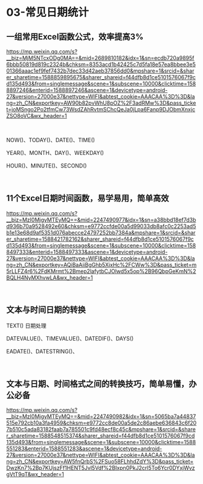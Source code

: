 # 03-常见日期统计

## 一组常用Excel函数公式，效率提高3%

https://mp.weixin.qq.com/s?__biz=MjM5NTcxODg0MA==&mid=2689810182&idx=1&sn=ecdb720a9895f6bbb50819d819c2324b&chksm=8353acd1b42425c7d5fa18e57ea8bbee3e501366aaac1ef9fef7432b7dec33d42aeb37856dd0&mpshare=1&srcid=&sharer_sharetime=1588859895675&sharer_shareid=f44dfb8d1ce5101576067f9cd135d493&from=singlemessage&scene=1&subscene=10000&clicktime=1588897246&enterid=1588897246&ascene=1&devicetype=android-27&version=27000e37&nettype=WIFI&abtest_cookie=AAACAA%3D%3D&lang=zh_CN&exportkey=AW90b82pvWhU8pOZ%2F3adRMw%3D&pass_ticket=joMSngo2Po2tfmCw73WsdZAhRvtmSChcQeJa0jLpa6Fanp9DJObmXnxjcZSO8oVC&wx_header=1

<br/>

NOW()、TODAY()、DATE()、TIME()

YEAR()、MONTH、DAY()、WEEKDAY()

HOUR()、MINUTE()、SECOND()

<br/>

## 11个Excel日期时间函数，易学易用，简单高效

https://mp.weixin.qq.com/s?__biz=MzI0MjgyMTEyMQ==&mid=2247490977&idx=1&sn=a38bbd18ef7d3bd936b70a9528492e60&chksm=e9772ccfde00a5d99033db8afc0c2253ad5b1e13e68d9af5351d076abecce24797252bb7384a&mpshare=1&srcid=&sharer_sharetime=1588421782162&sharer_shareid=f44dfb8d1ce5101576067f9cd135d493&from=singlemessage&scene=1&subscene=10000&clicktime=1588497333&enterid=1588497333&ascene=1&devicetype=android-27&version=27000e37&nettype=WIFI&abtest_cookie=AAACAA%3D%3D&lang=zh_CN&exportkey=AQiBaAiiBgGhb5XjxHc%2FCWw%3D&pass_ticket=m5rLLFZ4r6%2FdKMrmt%2Bmep2lafytbCJOlwd5x5op%2B96QbpGeKmN%2BQLH4NyMXhvwLA&wx_header=1

<br/>

## 文本与时间日期的转换

TEXT() 日期处理

DATEVALUE()、TIMEVALUE()、DATEDIF()、DAYS()

EADATE()、DATESTRING()、

<br/>

## 文本与日期、时间格式之间的转换技巧，简单易懂，办公必备

https://mp.weixin.qq.com/s?__biz=MzI0MjgyMTEyMQ==&mid=2247490982&idx=1&sn=5065ba7a44837515e792cb10a3fa4959&chksm=e9772cc8de00a5de2c86aebe636843c6f207b510c5ada83182faab7a785501c9fd48ecf8c45c&mpshare=1&srcid=&sharer_sharetime=1588548515374&sharer_shareid=f44dfb8d1ce5101576067f9cd135d493&from=singlemessage&scene=1&subscene=10000&clicktime=1588551283&enterid=1588551283&ascene=1&devicetype=android-27&version=27000e37&nettype=WIFI&abtest_cookie=AAACAA%3D%3D&lang=zh_CN&exportkey=AW5fnQrbS%2FSuo58FLhhdZdY%3D&pass_ticket=DwzKn7%2Bp7KUjszFf1HENT5Jvl5Vdf%2BIxpn0PkJ2crl5To6Ycr0DYxjWvzgVtT9qT&wx_header=1
